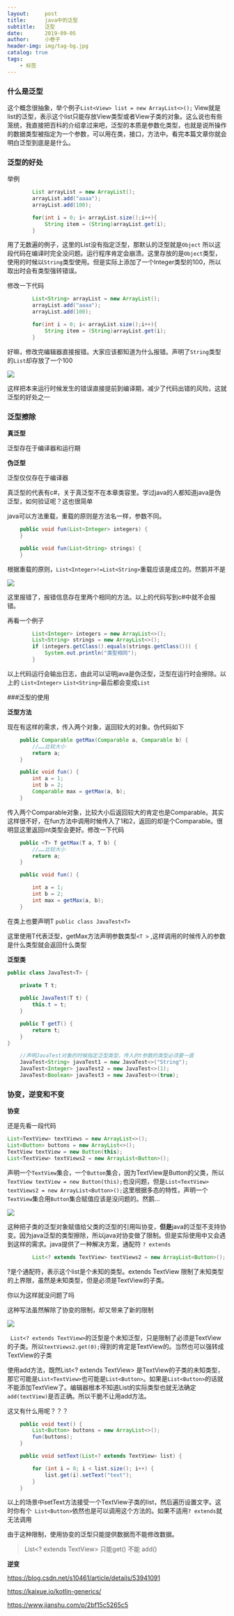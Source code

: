 ```yaml
---
layout:     post  
title:      java中的泛型 
subtitle:   泛型
date:       2019-09-05
author:     小卷子
header-img: img/tag-bg.jpg
catalog: true
tags:
    - 标签
---
```


### 什么是泛型

这个概念很抽象，举个例子`List<View> list = new ArrayList<>();`	View就是list的泛型，表示这个list只能存放View类型或者View子类的对象。这么说也有些笼统，我直接把百科的介绍拿过来吧，泛型的本质是参数化类型，也就是说所操作的数据类型被指定为一个参数，可以用在类，接口，方法中。看完本篇文章你就会明白泛型到底是是什么。



### 泛型的好处

举例

~~~java
        List arrayList = new ArrayList();
        arrayList.add("aaaa");
        arrayList.add(100);

        for(int i = 0; i< arrayList.size();i++){
            String item = (String)arrayList.get(i);
        }
~~~

用了无数遍的例子，这里的List没有指定泛型，那默认的泛型就是`Object` 所以这段代码在编译时完全没问题。运行程序肯定会崩溃。这里存放的是`Object`类型，使用的时候以`String`类型使用。但是实际上添加了一个Integer类型的100，所以取出时会有类型强转错误。

修改一下代码

~~~java
        List<String> arrayList = new ArrayList();
        arrayList.add("aaaa");
        arrayList.add(100);

        for(int i = 0; i< arrayList.size();i++){
            String item = (String)arrayList.get(i);
        }
~~~

好嘛，修改完编辑器直接报错。大家应该都知道为什么报错。声明了`String`类型的`List`却存放了一个100

![](https://tva1.sinaimg.cn/large/006y8mN6ly1g6os87oxccj30b502rt8k.jpg)

这样把本来运行时候发生的错误直接提前到编译期，减少了代码出错的风险，这就泛型的好处之一



### 泛型擦除

**真泛型**

泛型存在于编译器和运行期

**伪泛型**

泛型仅仅存在于编译器

真泛型的代表有c#，关于真泛型不在本章类容里。学过java的人都知道java是伪泛型，如何验证呢？这也很简单

java可以方法重载，重载的原则是方法名一样，参数不同。

~~~java
    public void fun(List<Integer> integers) {        
    }

    public void fun(List<String> strings) {
    }
~~~

根据重载的原则，`List<Integer>!=List<String>`重载应该是成立的。然鹅并不是

![](https://tva1.sinaimg.cn/large/006y8mN6ly1g6osjg3rsoj30pc06y0sp.jpg)

这里报错了，报错信息存在里两个相同的方法。以上的代码写到c#中就不会报错。

再看一个例子

~~~java
        List<Integer> integers = new ArrayList<>();
        List<String> strings = new ArrayList<>();
        if (integers.getClass().equals(strings.getClass())) {
            System.out.println("类型相同");
        }
~~~

以上代码运行会输出日志，由此可以证明java是伪泛型，泛型在运行时会擦除。以上的	`List<Integer>` `List<String>`最后都会变成`List`



###泛型的使用

**泛型方法**

现在有这样的需求，传入两个对象，返回较大的对象。伪代码如下

~~~java
    public Comparable getMax(Comparable a, Comparable b) {
        //……比较大小
        return a;
    }

    public void fun() {       
        int a = 1;
        int b = 2;
        Comparable max = getMax(a, b);
    }
~~~

传入两个Comparable对象，比较大小后返回较大的肯定也是Comparable。其实这样很不好，在fun方法中调用时候传入了1和2，返回的却是个Comparable。很明显这里返回int类型会更好。修改一下代码

~~~java
    public <T> T getMax(T a, T b) {
        //……比较大小
        return a;
    }

    public void fun() {

        int a = 1;
        int b = 2;
        int max = getMax(a, b);
    }
~~~

在类上也要声明T `public class JavaTest<T>`

这里使用T代表泛型，getMax方法声明参数类型`<T >`  ,这样调用的时候传入的参数是什么类型就会返回什么类型



**泛型类**

~~~java
public class JavaTest<T> {
    
    private T t;

    public JavaTest(T t) {
        this.t = t;
    }

    public T getT() {
        return t;
    }
}

    //声明JavaTest对象的时候指定泛型类型，传入的t参数的类型必须要一直
    JavaTest<String> javaTest1 = new JavaTest<>("String");
    JavaTest<Integer> javaTest2 = new JavaTest<>(1);
    JavaTest<Boolean> javaTest3 = new JavaTest<>(true);
~~~





### 协变，逆变和不变

**协变**

还是先看一段代码

```java
List<TextView> textViews = new ArrayList<>();
List<Button> buttons = new ArrayList<>();
TextView textView = new Button(this);
List<TextView> textViews2 = new ArrayList<Button>();
```

声明一个`TextView`集合，一个`Button`集合，因为TextView是Button的父类，所以`TextView textView = new Button(this);`也没问题，但是`List<TextView> textViews2 = new ArrayList<Button>();`这里根据多态的特性，声明一个`TextView`集合用`Button`集合赋值应该是没问题的。然鹅...

![](https://tva1.sinaimg.cn/large/006y8mN6ly1g6pweb01y9j30kh03et8m.jpg)

这种把子类的泛型对象赋值给父类的泛型的引用叫协变，**但是**java的泛型不支持协变。因为java泛型的类型擦除，所以java对协变做了限制。但是实际使用中又会遇到这样的需求。java提供了一种解决方案，通配符 `? extends`

~~~java
        List<? extends TextView> textViews2 = new ArrayList<Button>();
~~~

?是个通配符，表示这个list是个未知的类型。extends TextView 限制了未知类型的上界限，虽然是未知类型，但是必须是TextView的子类。

你以为这样就没问题了吗 

这种写法虽然解除了协变的限制，却又带来了新的限制

![](https://tva1.sinaimg.cn/large/006y8mN6ly1g6pykujeb7j30na05dgll.jpg)



` List<? extends TextView>`的泛型是个未知泛型，只是限制了必须是TextView的子类。所以`textViews2.get(0);`得到的肯定是TextView的。当然也可以强转成TextView的子类

使用add方法，既然List<? extends TextView> 是TextView的子类的未知类型，那它可能是`List<TextView>`也可能是`List<Button>`。如果是`List<Button>`的话就不能添加TextView了。编辑器根本不知道List的实际类型也就无法确定`add(textView)`是否正确。所以干脆不让用add方法。

这又有什么用呢？？？

~~~java
    public void text() {
        List<Button> buttons = new ArrayList<>();
        fun(buttons);
    }

    public void setText(List<? extends TextView> list) {

        for (int i = 0; i < list.size(); i++) {
            list.get(i).setText("text");
        }
    }
~~~

以上的场景中setText方法接受一个TextView子类的list，然后遍历设置文字。这时你有个` List<Button>`依然也是可以调用这个方法的。如果不适用`? extends`就无法调用

由于这种限制，使用协变的泛型只能提供数据而不能修改数据。

> List<? extends TextView> 只能get() 不能 add()



**逆变**









https://blog.csdn.net/s10461/article/details/53941091



https://kaixue.io/kotlin-generics/



https://www.jianshu.com/p/2bf15c5265c5